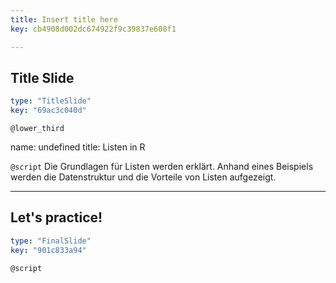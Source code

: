 ```yaml
---
title: Insert title here
key: cb4908d002dc674922f9c39837e608f1

---
```

## Title Slide

```yaml
type: "TitleSlide"
key: "69ac3c040d"
```

`@lower_third`

name: undefined
title: Listen in R


`@script`
Die Grundlagen für Listen werden erklärt. Anhand eines Beispiels werden die Datenstruktur und die Vorteile von Listen aufgezeigt.


---
## Let's practice!

```yaml
type: "FinalSlide"
key: "901c833a94"
```

`@script`


